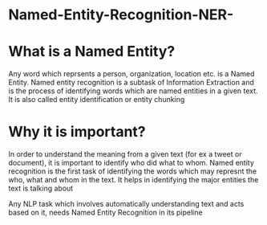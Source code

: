 # Named-Entity-Recognition-NER-

# What is a Named Entity?
Any word which reprsents a person, organization, location etc. is a Named Entity. Named entity recognition is a subtask of Information Extraction and is the process of identifying words which are named entities in a given text. It is also called entity identification or entity chunking

# Why it is important?
In order to understand the meaning from a given text (for ex a tweet or document), it is important to identify who did what to whom. Named entity recognition is the first task of identifying the words which may represnt the who, what and whom in the text. It helps in identifying the major entities the text is talking about

Any NLP task which involves automatically understanding text and acts based on it, needs Named Entity Recognition in its pipeline
